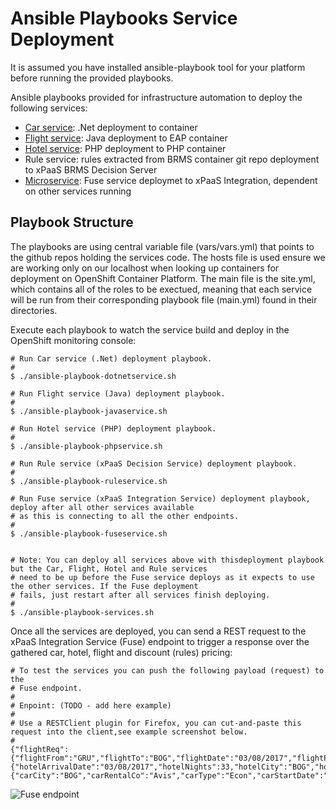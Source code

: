 Ansible Playbooks Service Deployment
====================================
It is assumed you have installed ansible-playbook tool for your platform before running the provided playbooks. 

Ansible playbooks provided for infrastructure automation to deploy the following services:

  - [Car service](https://github.com/redhatdemocentral/destinasia-services-repo/tree/master/CarWS): .Net deployment to container
  - [Flight service](https://github.com/redhatdemocentral/destinasia-services-repo/tree/master/FlightWS): Java deployment to EAP container
  - [Hotel service](https://github.com/redhatdemocentral/destinasia-services-repo/tree/master/HotelWS): PHP deployment to PHP container
  - Rule service: rules extracted from BRMS container git repo deployment to xPaaS BRMS Decision Server 
  - [Microservice](https://github.com/redhatdemocentral/destinasia-services-repo/tree/master/FuseTravelAgency): Fuse service deploymet to xPaaS Integration, dependent on other services running

Playbook Structure
------------------
The playbooks are using central variable file (vars/vars.yml) that points to the github repos holding the services code. The hosts
file is used ensure we are working only on our localhost when looking up containers for deployment on OpenShift Container Platform.
The main file is the site.yml, which contains all of the roles to be exectued, meaning that each service will be run from their
corresponding playbook file (main.yml) found in their directories.

Execute each playbook to watch the service build and deploy in the OpenShift monitoring console:

   ```
   # Run Car service (.Net) deployment playbook.
   #
   $ ./ansible-playbook-dotnetservice.sh

   # Run Flight service (Java) deployment playbook.
   #
   $ ./ansible-playbook-javaservice.sh

   # Run Hotel service (PHP) deployment playbook.
   #
   $ ./ansible-playbook-phpservice.sh

   # Run Rule service (xPaaS Decision Service) deployment playbook.
   #
   $ ./ansible-playbook-ruleservice.sh

   # Run Fuse service (xPaaS Integration Service) deployment playbook, deploy after all other services available
   # as this is connecting to all the other endpoints.
   #
   $ ./ansible-playbook-fuseservice.sh


   # Note: You can deploy all services above with thisdeployment playbook but the Car, Flight, Hotel and Rule services
   # need to be up before the Fuse service deploys as it expects to use the other services. If the Fuse deployment
   # fails, just restart after all services finish deploying.
   #
   $ ./ansible-playbook-services.sh
   ```

Once all the services are deployed, you can send a REST request to the xPaaS Integration Service (Fuse) endpoint to trigger a
response over the gathered car, hotel, flight and discount (rules) pricing:

   ```
   # To test the services you can push the following payload (request) to the
   # Fuse endpoint.
   #
   # Enpoint: (TODO - add here example)
   #
   # Use a RESTClient plugin for Firefox, you can cut-and-paste this request into the client,see example screenshot below.
   #
   {"flightReq":{"flightFrom":"GRU","flightTo":"BOG","flightDate":"03/08/2017","flightPassengers":2,"flightNo":"TA22"},"hotelReq":{"hotelArrivalDate":"03/08/2017","hotelNights":33,"hotelCity":"BOG","hotelId":"WBogotá"},"carReq":{"carCity":"BOG","carRentalCo":"Avis","carType":"Econ","carStartDate":"03/08/2017","carDays":33}}
   ```

 ![Fuse endpoint](https://github.com/redhatdemocentral/apac-destinasia-rules-demo/blob/master/docs/demo-images/destinasia-fuse-endpoint.png)
